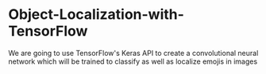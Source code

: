 # Object-Localization-with-TensorFlow
We are going to use TensorFlow's Keras API to create a convolutional neural network which will be trained to classify as well as localize emojis in images
